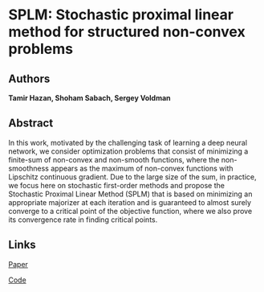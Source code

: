# SPLM: Stochastic proximal linear method for structured non-convex problems

## Authors
**Tamir Hazan, Shoham Sabach, Sergey Voldman**

## Abstract
In this work, motivated by the challenging task of learning a deep neural network, we consider optimization problems that consist of minimizing a finite-sum of non-convex and non-smooth functions, where the non-smoothness appears as the maximum of non-convex functions with Lipschitz continuous gradient. Due to the large size of the sum, in practice, we focus here on stochastic first-order methods and propose the Stochastic Proximal Linear Method (SPLM) that is based on minimizing an appropriate majorizer at each iteration and is guaranteed to almost surely converge to a critical point of the objective function, where we also prove its convergence rate in finding critical points.

## Links

[Paper](https://ssabach.net.technion.ac.il/files/2020/08/HSV2020.pdf)

[Code](https://github.com/eldarab/SPLM)
